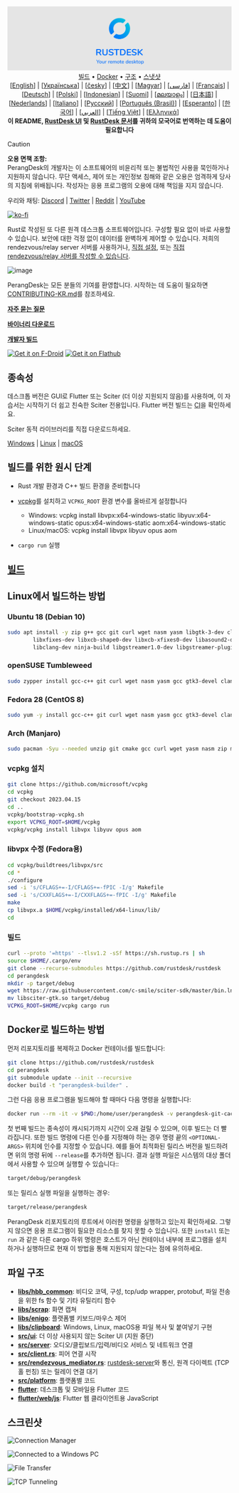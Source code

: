 <p align="center">
  <img src="../res/logo-header.svg" alt="PerangDesk - Your remote desktop"><br>
  <a href="#raw-steps-to-build">빌드</a> •
  <a href="#how-to-build-with-docker">Docker</a> •
  <a href="#file-structure">구조</a> •
  <a href="#snapshot">스냇샷</a><br>
  [<a href="../README.md">English</a>] | [<a href="README-UA.md">Українська</a>] | [<a href="README-CS.md">česky</a>] | [<a href="README-ZH.md">中文</a>] | [<a href="README-HU.md">Magyar</a>] | [<a href="README-FA.md">فارسی</a>] | [<a href="README-FR.md">Français</a>] | [<a href="README-DE.md">Deutsch</a>] | [<a href="README-PL.md">Polski</a>] | [<a href="README-ID.md">Indonesian</a>] | [<a href="README-FI.md">Suomi</a>] | [<a href="README-ML.md">മലയാളം</a>] | [<a href="README-JP.md">日本語</a>] | [<a href="README-NL.md">Nederlands</a>] | [<a href="README-IT.md">Italiano</a>] | [<a href="README-RU.md">Русский</a>] | [<a href="README-PTBR.md">Português (Brasil)</a>] | [<a href="README-EO.md">Esperanto</a>] | [<a href="README-KR.md">한국어</a>] | [<a href="README-AR.md">العربي</a>] | [<a href="README-VN.md">Tiếng Việt</a>] | [<a href="README-GR.md">Ελληνικά</a>]<br>
  <b>이 README, <a href="https://github.com/rustdesk/rustdesk/tree/master/src/lang">RustDesk UI</a> 및 <a href="https://github.com/rustdesk/doc.rustdesk.com">RustDesk 문서</a>를 귀하의 모국어로 번역하는 데 도움이 필요합니다</b>
</p>

> [!Caution]
> **오용 면책 조항:** <br>
> PerangDesk의 개발자는 이 소프트웨어의 비윤리적 또는 불법적인 사용을 묵인하거나 지원하지 않습니다. 무단 액세스, 제어 또는 개인정보 침해와 같은 오용은 엄격하게 당사의 지침에 위배됩니다. 작성자는 응용 프로그램의 오용에 대해 책임을 지지 않습니다.


우리와 채팅: [Discord](https://discord.gg/nDceKgxnkV) | [Twitter](https://twitter.com/rustdesk) | [Reddit](https://www.reddit.com/r/rustdesk) | [YouTube](https://www.youtube.com/@rustdesk)

[![ko-fi](https://ko-fi.com/img/githubbutton_sm.svg)](https://ko-fi.com/I2I04VU09)

Rust로 작성된 또 다른 원격 데스크톱 소프트웨어입니다. 구성할 필요 없이 바로 사용할 수 있습니다. 보안에 대한 걱정 없이 데이터를 완벽하게 제어할 수 있습니다. 저희의 rendezvous/relay server 서버를 사용하거나, [직접 설정](https://rustdesk.com/server), 또는 [직접 rendezvous/relay 서버를 작성할 수 있습니다](https://github.com/rustdesk/rustdesk-server-demo).

![image](https://user-images.githubusercontent.com/71636191/171661982-430285f0-2e12-4b1d-9957-4a58e375304d.png)

PerangDesk는 모든 분들의 기여를 환영합니다. 시작하는 데 도움이 필요하면 [CONTRIBUTING-KR.md](CONTRIBUTING-KR.md)를 참조하세요.

[**자주 묻는 질문**](https://github.com/rustdesk/rustdesk/wiki/FAQ)

[**바이너리 다운로드**](https://github.com/rustdesk/rustdesk/releases)

[**개발자 빌드**](https://github.com/rustdesk/rustdesk/releases/tag/nightly)

[<img src="https://f-droid.org/badge/get-it-on.png"
    alt="Get it on F-Droid"
    height="80">](https://f-droid.org/en/packages/com.carriez.flutter_hbb)
[<img src="https://flathub.org/api/badge?svg&locale=en"
    alt="Get it on Flathub"
    height="80">](https://flathub.org/apps/com.rustdesk.RustDesk)

## 종속성

데스크톱 버전은 GUI로 Flutter 또는 Sciter (더 이상 지원되지 않음)를 사용하며, 이 자습서는 시작하기 더 쉽고 친숙한 Sciter 전용입니다. Flutter 버전 빌드는 [CI](https://github.com/rustdesk/rustdesk/blob/master/.github/workflows/flutter-build.yml)을 확인하세요.

Sciter 동적 라이브러리를 직접 다운로드하세요.

[Windows](https://raw.githubusercontent.com/c-smile/sciter-sdk/master/bin.win/x64/sciter.dll) |
[Linux](https://raw.githubusercontent.com/c-smile/sciter-sdk/master/bin.lnx/x64/libsciter-gtk.so) |
[macOS](https://raw.githubusercontent.com/c-smile/sciter-sdk/master/bin.osx/libsciter.dylib)

## 빌드를 위한 원시 단계

- Rust 개발 환경과 C++ 빌드 환경을 준비합니다

- [vcpkg](https://github.com/microsoft/vcpkg)를 설치하고 `VCPKG_ROOT` 환경 변수를 올바르게 설정합니다

  - Windows: vcpkg install libvpx:x64-windows-static libyuv:x64-windows-static opus:x64-windows-static aom:x64-windows-static
  - Linux/macOS: vcpkg install libvpx libyuv opus aom

- `cargo run` 실행

## [빌드](https://rustdesk.com/docs/en/dev/build/)

## Linux에서 빌드하는 방법

### Ubuntu 18 (Debian 10)

```sh
sudo apt install -y zip g++ gcc git curl wget nasm yasm libgtk-3-dev clang libxcb-randr0-dev libxdo-dev \
        libxfixes-dev libxcb-shape0-dev libxcb-xfixes0-dev libasound2-dev libpulse-dev cmake make \
        libclang-dev ninja-build libgstreamer1.0-dev libgstreamer-plugins-base1.0-dev libpam0g-dev
```

### openSUSE Tumbleweed

```sh
sudo zypper install gcc-c++ git curl wget nasm yasm gcc gtk3-devel clang libxcb-devel libXfixes-devel cmake alsa-lib-devel gstreamer-devel gstreamer-plugins-base-devel xdotool-devel pam-devel
```

### Fedora 28 (CentOS 8)

```sh
sudo yum -y install gcc-c++ git curl wget nasm yasm gcc gtk3-devel clang libxcb-devel libxdo-devel libXfixes-devel pulseaudio-libs-devel cmake alsa-lib-devel gstreamer1-devel gstreamer1-plugins-base-devel pam-devel
```

### Arch (Manjaro)

```sh
sudo pacman -Syu --needed unzip git cmake gcc curl wget yasm nasm zip make pkg-config clang gtk3 xdotool libxcb libxfixes alsa-lib pipewire
```

### vcpkg 설치

```sh
git clone https://github.com/microsoft/vcpkg
cd vcpkg
git checkout 2023.04.15
cd ..
vcpkg/bootstrap-vcpkg.sh
export VCPKG_ROOT=$HOME/vcpkg
vcpkg/vcpkg install libvpx libyuv opus aom
```

### libvpx 수정 (Fedora용) 

```sh
cd vcpkg/buildtrees/libvpx/src
cd *
./configure
sed -i 's/CFLAGS+=-I/CFLAGS+=-fPIC -I/g' Makefile
sed -i 's/CXXFLAGS+=-I/CXXFLAGS+=-fPIC -I/g' Makefile
make
cp libvpx.a $HOME/vcpkg/installed/x64-linux/lib/
cd
```

### 빌드

```sh
curl --proto '=https' --tlsv1.2 -sSf https://sh.rustup.rs | sh
source $HOME/.cargo/env
git clone --recurse-submodules https://github.com/rustdesk/rustdesk
cd perangdesk
mkdir -p target/debug
wget https://raw.githubusercontent.com/c-smile/sciter-sdk/master/bin.lnx/x64/libsciter-gtk.so
mv libsciter-gtk.so target/debug
VCPKG_ROOT=$HOME/vcpkg cargo run
```

## Docker로 빌드하는 방법

먼저 리포지토리를 복제하고 Docker 컨테이너를 빌드합니다:

```sh
git clone https://github.com/rustdesk/rustdesk
cd perangdesk
git submodule update --init --recursive
docker build -t "perangdesk-builder" .
```

그런 다음 응용 프로그램을 빌드해야 할 때마다 다음 명령을 실행합니다:

```sh
docker run --rm -it -v $PWD:/home/user/perangdesk -v perangdesk-git-cache:/home/user/.cargo/git -v perangdesk-registry-cache:/home/user/.cargo/registry -e PUID="$(id -u)" -e PGID="$(id -g)" perangdesk-builder
```

첫 번째 빌드는 종속성이 캐시되기까지 시간이 오래 걸릴 수 있으며, 이후 빌드는 더 빨라집니다. 또한 빌드 명령에 다른 인수를 지정해야 하는 경우 명령 끝의 `<OPTIONAL-ARGS>` 위치에 인수를 지정할 수 있습니다. 예를 들어 최적화된 릴리스 버전을 빌드하려면 위의 명령 뒤에 `--release`를 추가하면 됩니다. 결과 실행 파일은 시스템의 대상 폴더에서 사용할 수 있으며 실행할 수 있습니다::

```sh
target/debug/perangdesk
```

또는 릴리스 실행 파일을 실행하는 경우:

```sh
target/release/perangdesk
```

PerangDesk 리포지토리의 루트에서 이러한 명령을 실행하고 있는지 확인하세요. 그렇지 않으면 응용 프로그램이 필요한 리소스를 찾지 못할 수 있습니다. 또한 `install` 또는 `run` 과 같은 다른 cargo 하위 명령은 호스트가 아닌 컨테이너 내부에 프로그램을 설치하거나 실행하므로 현재 이 방법을 통해 지원되지 않는다는 점에 유의하세요.

## 파일 구조

- **[libs/hbb_common](https://github.com/rustdesk/rustdesk/tree/master/libs/hbb_common)**: 비디오 코덱, 구성, tcp/udp wrapper, protobuf, 파일 전송을 위한 fs 함수 및 기타 유틸리티 함수
- **[libs/scrap](https://github.com/rustdesk/rustdesk/tree/master/libs/scrap)**: 화면 캡쳐
- **[libs/enigo](https://github.com/rustdesk/rustdesk/tree/master/libs/enigo)**: 플랫폼별 키보드/마우스 제어
- **[libs/clipboard](https://github.com/rustdesk/rustdesk/tree/master/libs/clipboard)**: Windows, Linux, macOS용 파일 복사 및 붙여넣기 구현
- **[src/ui](https://github.com/rustdesk/rustdesk/tree/master/src/ui)**: 더 이상 사용되지 않는 Sciter UI (지원 중단)
- **[src/server](https://github.com/rustdesk/rustdesk/tree/master/src/server)**: 오디오/클립보드/입력/비디오 서비스 및 네트워크 연결
- **[src/client.rs](https://github.com/rustdesk/rustdesk/tree/master/src/client.rs)**: 피어 연결 시작
- **[src/rendezvous_mediator.rs](https://github.com/rustdesk/rustdesk/tree/master/src/rendezvous_mediator.rs)**: [rustdesk-server](https://github.com/rustdesk/rustdesk-server)와 통신, 원격 다이렉트 (TCP 홀 펀칭) 또는 릴레이 연결 대기
- **[src/platform](https://github.com/rustdesk/rustdesk/tree/master/src/platform)**: 플랫폼별 코드
- **[flutter](https://github.com/rustdesk/rustdesk/tree/master/flutter)**: 데스크톱 및 모바일용 Flutter 코드
- **[flutter/web/js](https://github.com/rustdesk/rustdesk/tree/master/flutter/web/v1/js)**: Flutter 웹 클라이언트용 JavaScript

## 스크린샷

![Connection Manager](https://github.com/rustdesk/rustdesk/assets/28412477/db82d4e7-c4bc-4823-8e6f-6af7eadf7651)

![Connected to a Windows PC](https://github.com/rustdesk/rustdesk/assets/28412477/9baa91e9-3362-4d06-aa1a-7518edcbd7ea)

![File Transfer](https://github.com/rustdesk/rustdesk/assets/28412477/39511ad3-aa9a-4f8c-8947-1cce286a46ad)

![TCP Tunneling](https://github.com/rustdesk/rustdesk/assets/28412477/78e8708f-e87e-4570-8373-1360033ea6c5)

